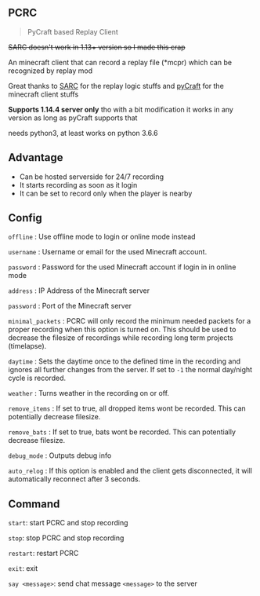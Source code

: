 PCRC
--------

> PyCraft based Replay Client

~~SARC doesn't work in 1.13+ version so I made this crap~~

An minecraft client that can record a replay file (*mcpr) which can be recognized by replay mod

Great thanks to [SARC](https://github.com/Robitobi01/SARC) for the replay logic stuffs and [pyCraft](https://github.com/ammaraskar/pyCraft) for the minecraft client stuffs

**Supports 1.14.4 server only** tho with a bit modification it works in any version as long as pyCraft supports that

needs python3, at least works on python 3.6.6

## Advantage

- Can be hosted serverside for 24/7 recording
- It starts recording as soon as it login
- It can be set to record only when the player is nearby


## Config

`offline` : Use offline mode to login or online mode instead

`username` : Username or email for the used Minecraft account.

`password` : Password for the used Minecraft account if login in in online mode

`address` : IP Address of the Minecraft server

`password` : Port of the Minecraft server

`minimal_packets` : PCRC will only record the minimum needed packets for a proper recording when this option is turned on. This should be used to decrease the filesize of recordings while recording long term projects (timelapse).

`daytime` : Sets the daytime once to the defined time in the recording and ignores all further changes from the server. If set to `-1` the normal day/night cycle is recorded.

`weather` : Turns weather in the recording on or off.

`remove_items` : If set to true, all dropped items wont be recorded. This can potentially decrease filesize.

`remove_bats` : If set to true, bats wont be recorded. This can potentially decrease filesize.

`debug_mode` : Outputs debug info

`auto_relog` : If this option is enabled and the client gets disconnected, it will automatically reconnect after 3 seconds.

## Command

`start`: start PCRC and stop recording

`stop`: stop PCRC and stop recording

`restart`: restart PCRC

`exit`: exit

`say <message>`: send chat message `<message>` to the server